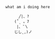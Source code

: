                       what am i doing here
                            
                            ╱|、?
                          (˚ˎ 。7  
                           |、˜〵          
                          じしˍ,)ノ
